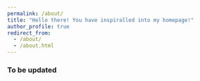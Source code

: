 ```yaml
---
permalink: /about/
title: "Hello there! You have inspiralled into my homepage!"
author_profile: true
redirect_from: 
  - /about/
  - /about.html
---
```


### To be updated
